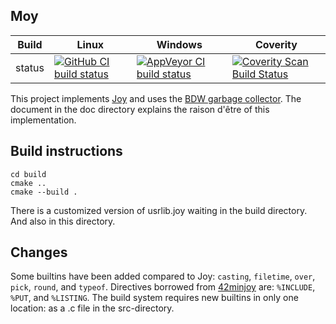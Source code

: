 Moy
---

Build|Linux|Windows|Coverity
---|---|---|---
status|[![GitHub CI build status](https://github.com/Wodan58/Moy/actions/workflows/cmake.yml/badge.svg)](https://github.com/Wodan58/Moy/actions/workflows/cmake.yml)|[![AppVeyor CI build status](https://ci.appveyor.com/api/projects/status/github/Wodan58/Moy?branch=master&svg=true)](https://ci.appveyor.com/project/Wodan58/Moy)|[![Coverity Scan Build Status](https://img.shields.io/coverity/scan/14635.svg)](https://scan.coverity.com/projects/wodan58-moy)

This project implements [Joy](https://github.com/Wodan58/Joy) and uses the
[BDW garbage collector](https://github.com/ivmai/bdwgc). The document in the
doc directory explains the raison d'être of this implementation.

Build instructions
------------------

    cd build
    cmake ..
    cmake --build .

There is a customized version of usrlib.joy waiting in the build directory.
And also in this directory.

Changes
-------

Some builtins have been added compared to Joy: `casting`, `filetime`, `over`,
`pick`, `round`, and `typeof`.
Directives borrowed from [42minjoy](https://github.com/Wodan58/42minjoy) are:
`%INCLUDE`, `%PUT`, and `%LISTING`.
The build system requires new builtins in only one location: as a .c file in
the src-directory.
